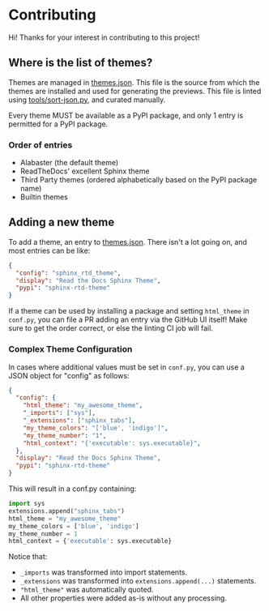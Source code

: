 # Contributing

Hi! Thanks for your interest in contributing to this project!

## Where is the list of themes?

Themes are managed in [themes.json]. This file is the source from which the themes are installed and used for generating the previews. This file is linted using [tools/sort-json.py], and curated manually.

Every theme MUST be available as a PyPI package, and only 1 entry is permitted for a PyPI package.

### Order of entries

- Alabaster (the default theme)
- ReadTheDocs' excellent Sphinx theme
- Third Party themes (ordered alphabetically based on the PyPI package name)
- Builtin themes

## Adding a new theme

To add a theme, an entry to [themes.json]. There isn't a lot going on, and most entries can be like:

```json
{
  "config": "sphinx_rtd_theme",
  "display": "Read the Docs Sphinx Theme",
  "pypi": "sphinx-rtd-theme"
}
```

If a theme can be used by installing a package and setting `html_theme` in `conf.py`, you can file a PR adding an entry via the GitHub UI itself! Make sure to get the order correct, or else the linting CI job will fail.

### Complex Theme Configuration

In cases where additional values must be set in `conf.py`, you can use a JSON object for "config" as follows:

```json
{
  "config": {
    "html_theme": "my_awesome_theme",
    "_imports": ["sys"],
    "_extensions": ["sphinx_tabs"],
    "my_theme_colors": "['blue', 'indigo']",
    "my_theme_number": "1",
    "html_context": "{'executable': sys.executable}",
  },
  "display": "Read the Docs Sphinx Theme",
  "pypi": "sphinx-rtd-theme"
}
```

This will result in a conf.py containing:

```py
import sys
extensions.append("sphinx_tabs")
html_theme = "my_awesome_theme"
my_theme_colors = ['blue', 'indigo']
my_theme_number = 1
html_context = {'executable': sys.executable}
```

Notice that:

- `_imports` was transformed into import statements.
- `_extensions` was transformed into `extensions.append(...)` statements.
- `"html_theme"` was automatically quoted.
- All other properties were added as-is without any processing.

[themes.json]: https://github.com/pradyunsg/sphinx-themes/blob/master/themes.json
[tools/sort-json.py]: https://github.com/pradyunsg/sphinx-themes/blob/master/tools/sort-json.py
